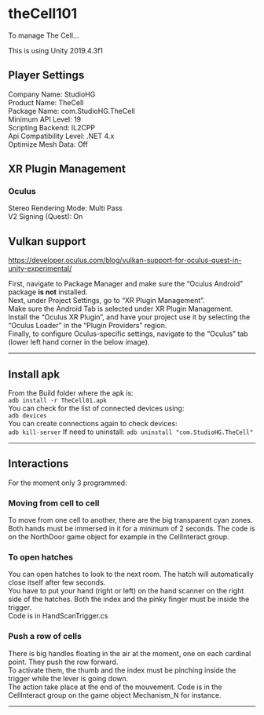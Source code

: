# theCell101
To manage The Cell...

This is using Unity 2019.4.3f1

## Player Settings
Company Name: StudioHG  
Product Name: TheCell  
Package Name: com.StudioHG.TheCell  
Minimum API Level: 19  
Scripting Backend: IL2CPP  
Api Compatibility Level: .NET 4.x  
Optimize Mesh Data: Off  

## XR Plugin Management
### Oculus
Stereo Rendering Mode: Multi Pass  
V2 Signing (Quest): On

## Vulkan support
https://developer.oculus.com/blog/vulkan-support-for-oculus-quest-in-unity-experimental/  

First, navigate to Package Manager and make sure the “Oculus Android” package **is not** installed.  
Next, under Project Settings, go to “XR Plugin Management”.  
Make sure the Android Tab is selected under XR Plugin Management.  
Install the “Oculus XR Plugin”, and have your project use it by selecting the “Oculus Loader” in the “Plugin Providers” region.  
Finally, to configure Oculus-specific settings, navigate to the “Oculus” tab (lower left hand corner in the below image).  

---------------------------------------------

## Install apk
From the Build folder where the apk is:  
``` adb install -r TheCell01.apk ```  
You can check for the list of connected devices using:  
``` adb devices ```  
You can create connections again to check devices:  
``` adb kill-server ```
If need to uninstall:
``` adb uninstall "com.StudioHG.TheCell" ```

---------------------------------------------  
  
## Interactions
For the moment only 3 programmed:  
### Moving from cell to cell 
To move from one cell to another, there are the big transparent cyan zones.  
Both hands must be immersed in it for a minimum of 2 seconds. The code is on the NorthDoor game object for example in the CellInteract group.  
### To open hatches  
You can open hatches to look to the next room. The hatch will automatically close itself after few seconds.  
You have to put your hand (right or left) on the hand scanner on the right side of the hatches. Both the index and the pinky finger must be inside the trigger.  
Code is in HandScanTrigger.cs  
### Push a row of cells
There is big handles floating in the air at the moment, one on each cardinal point. They push the row forward.  
To activate them, the thumb and the index must be pinching inside the trigger while the lever is going down.  
The action take place at the end of the mouvement. Code is in the CellInteract group on the game object Mechanism_N for instance.

---------------------------------------------  